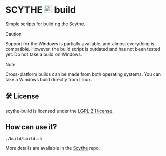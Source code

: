 # SCYTHE <img width="24" height="24" alt="icon" src="https://fkerimk.com/scythe/icon.png" /> build

Simple scripts for building the Scythe.

> [!CAUTION]  
> Support for the Windows is partially available, and almost everything is compatible.
However, the build script is outdated and has not been tested yet.
Do not take a build on Windows.

> [!NOTE]  
> Cross-platform builds can be made from both operating systems.
You can take a Windows build directly from Linux.

## 🛠 License

scythe-build is licensed under the [LGPL-2.1 license](./LICENSE).

## How can use it?

```bash
./build/build.sh
```

More details are available in the [Scythe](https://github.com/fkerimk/scythe) repo.
